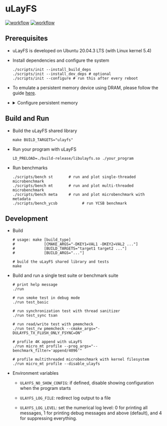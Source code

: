 # uLayFS

[![workflow](https://github.com/shawnzhong/uLayFS/actions/workflows/test.yml/badge.svg)](https://github.com/ShawnZhong/uLayFS/actions/workflows/test.yml)
[![workflow](https://github.com/shawnzhong/uLayFS/actions/workflows/bench.yml/badge.svg)](https://github.com/ShawnZhong/uLayFS/actions/workflows/bench.yml)

## Prerequisites

- uLayFS is developed on Ubuntu 20.04.3 LTS (with Linux kernel 5.4)

- Install dependencies and configure the system

    ```shell
    ./scripts/init --install_build_deps
    ./scripts/init --install_dev_deps # optional
    ./scripts/init --configure # run this after every reboot
    ```

- To emulate a persistent memory device using DRAM, please follow the
  guide [here][1].

  [1]: https://docs.pmem.io/persistent-memory/getting-started-guide/creating-development-environments/linux-environments/linux-memmap

- <details>
  <summary>Configure persistent memory</summary>

    - Initialize namespaces (optional)
      ```shell
      sudo ndctl destroy-namespace all --region=region0 --force # remove existing namespaces
      sudo ndctl create-namespace --region=region0 --size=20G   # create new namespace
      ndctl list --region=0 --namespaces --human --idle         # list namespaces
      ```

    - Use `/dev/pmem0` to mount ext4-DAX at `/mnt/pmem0-ext4-dax`
      ```shell
      sudo mkfs.ext4 /dev/pmem0               # create filesystem
      sudo mkdir -p /mnt/pmem0-ext4-dax       # create mount point
      sudo mount -o dax /dev/pmem0 /mnt/pmem0-ext4-dax # mount filesystem
      sudo chmod a+w /mnt/pmem0-ext4-dax      # make the mount point writable
      mount -v | grep /mnt/pmem0-ext4-dax     # check mount status
      ```

    - Use `/dev/pmem0.1` to mount NOVA at `/mnt/pmem0-nova` (optional)
      ```shell
      sudo modprobe nova                       # load NOVA module
      sudo mkdir -p /mnt/pmem0-nova            # create mount point
      sudo mount -t NOVA -o init /dev/pmem0.1 /mnt/pmem0-nova # mount filesystem
      sudo chmod a+w /mnt/pmem0-nova           # make the mount point writable
      mount -v | grep /mnt/pmem0-nova          # check mount status
      ```

  </details>

## Build and Run

- Build the uLayFS shared library

  ```shell
  make BUILD_TARGETS="ulayfs"
  ```

- Run your program with uLayFS

  ```shell
  LD_PRELOAD=./build-release/libulayfs.so ./your_program
  ```
- Run benchmarks

  ```shell
  ./scripts/bench st       # run and plot single-threaded microbenchmark
  ./scripts/bench mt       # run and plot multi-threaded microbenchmark
  ./scripts/bench meta     # run and plot microbenchmark with metadata
  ./scripts/bench_ycsb           # run YCSB benchmark
  ```

## Development

- Build

  ```shell
  # usage: make [build_type] 
  #             [CMAKE_ARGS="-DKEY1=VAL1 -DKEY2=VAL2 ..."] 
  #             [BUILD_TARGETS="target1 target2 ..."] 
  #             [BUILD_ARGS="..."]
  
  # build the uLayFS shared library and tests
  make
  ```

- Build and run a single test suite or benchmark suite

  ```shell
  # print help message
  ./run
  
  # run smoke test in debug mode
  ./run test_basic
  
  # run synchronization test with thread sanitizer
  ./run test_sync tsan
  
  # run read/write test with pmemcheck
  ./run test_rw pmemcheck --cmake_args="-DULAYFS_TX_FLUSH_ONLY_FSYNC=ON"
  
  # profile 4K append with uLayFS
  ./run micro_mt profile --prog_args="--benchmark_filter='append/4096'"
  
  # profile multithreaded microbenchmark with kernel filesystem
  ./run micro_mt profile --disable_ulayfs
  ```

- Environment variables
    - `ULAYFS_NO_SHOW_CONFIG`: if defined, disable showing configuration when
      the program starts

    - `ULAYFS_LOG_FILE`: redirect log output to a file

    - `ULAYFS_LOG_LEVEL`: set the numerical log level: 0 for printing all
      messages, 1 for printing debug messages and above (default), and 4 for
      suppressing everything. 

 
